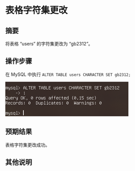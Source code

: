 # 表格字符集更改

## 摘要

将表格 “users” 的字符集更改为 “gb2312”。

## 操作步骤

在 MySQL 中执行 `ALTER TABLE users CHARACTER SET gb2312;`

![表格字符集更改](./img/表格字符集更改.png)

## 预期结果

表格字符集更改成功。

## 其他说明
